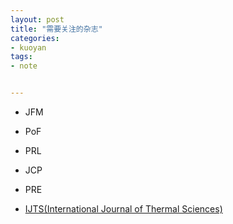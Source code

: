 ```yaml
---
layout: post
title: "需要关注的杂志"
categories:
- kuoyan
tags:
- note


---
```


*   JFM
*   PoF
*   PRL

*   JCP
*   PRE
*   [IJTS(International Journal of Thermal Sciences)](http://www.journals.elsevier.com/international-journal-of-thermal-sciences/)
